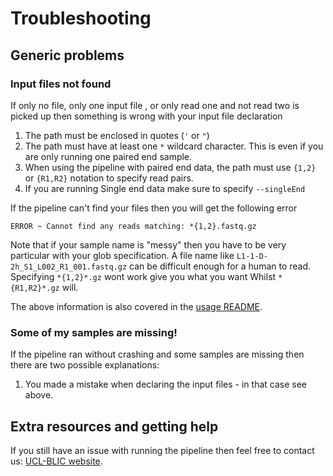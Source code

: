 # Troubleshooting

## Generic problems

### Input files not found

If only no file, only one input file , or only read one and not read two is picked up then something is wrong with your input file declaration

1. The path must be enclosed in quotes (`'` or `"`)
2. The path must have at least one `*` wildcard character. This is even if you are only running one paired end sample.
3. When using the pipeline with paired end data, the path must use `{1,2}` or `{R1,R2}` notation to specify read pairs.
4. If you are running Single end data make sure to specify `--singleEnd`

If the pipeline can't find your files then you will get the following error

```
ERROR ~ Cannot find any reads matching: *{1,2}.fastq.gz
```

Note that if your sample name is "messy" then you have to be very particular with your glob specification. A file name like `L1-1-D-2h_S1_L002_R1_001.fastq.gz` can be difficult enough for a human to read. Specifying `*{1,2}*.gz` wont work give you what you want Whilst `*{R1,R2}*.gz` will.

The above information is also covered in the [usage README](usage.md#--reads).



### Some of my samples are missing!
If the pipeline ran without crashing and some samples are missing then there are two possible explanations:

1. You made a mistake when declaring the input files - in that case see above.

## Extra resources and getting help
If you still have an issue with running the pipeline then feel free to contact us: [UCL-BLIC website](https://www.ucl.ac.uk/cancer/research/centres-and-networks/bill-lyons-informatics-centre).


